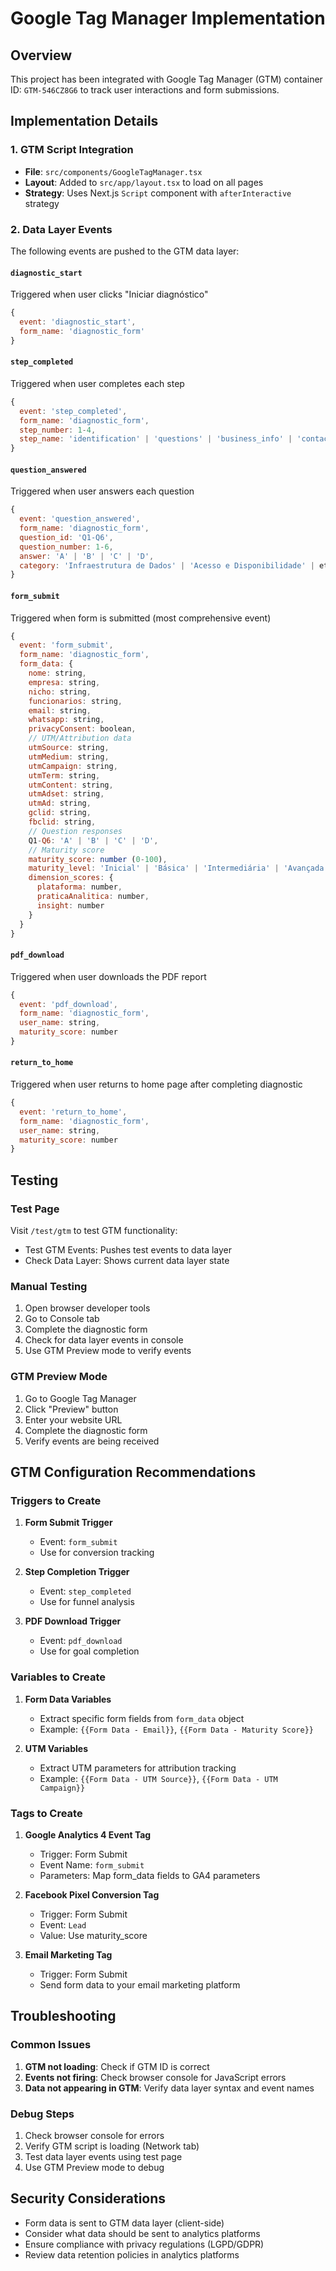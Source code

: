 # Google Tag Manager Implementation

## Overview
This project has been integrated with Google Tag Manager (GTM) container ID: `GTM-546CZ8G6` to track user interactions and form submissions.

## Implementation Details

### 1. GTM Script Integration
- **File**: `src/components/GoogleTagManager.tsx`
- **Layout**: Added to `src/app/layout.tsx` to load on all pages
- **Strategy**: Uses Next.js `Script` component with `afterInteractive` strategy

### 2. Data Layer Events

The following events are pushed to the GTM data layer:

#### `diagnostic_start`
Triggered when user clicks "Iniciar diagnóstico"
```javascript
{
  event: 'diagnostic_start',
  form_name: 'diagnostic_form'
}
```

#### `step_completed`
Triggered when user completes each step
```javascript
{
  event: 'step_completed',
  form_name: 'diagnostic_form',
  step_number: 1-4,
  step_name: 'identification' | 'questions' | 'business_info' | 'contact_consent'
}
```

#### `question_answered`
Triggered when user answers each question
```javascript
{
  event: 'question_answered',
  form_name: 'diagnostic_form',
  question_id: 'Q1-Q6',
  question_number: 1-6,
  answer: 'A' | 'B' | 'C' | 'D',
  category: 'Infraestrutura de Dados' | 'Acesso e Disponibilidade' | etc.
}
```

#### `form_submit`
Triggered when form is submitted (most comprehensive event)
```javascript
{
  event: 'form_submit',
  form_name: 'diagnostic_form',
  form_data: {
    nome: string,
    empresa: string,
    nicho: string,
    funcionarios: string,
    email: string,
    whatsapp: string,
    privacyConsent: boolean,
    // UTM/Attribution data
    utmSource: string,
    utmMedium: string,
    utmCampaign: string,
    utmTerm: string,
    utmContent: string,
    utmAdset: string,
    utmAd: string,
    gclid: string,
    fbclid: string,
    // Question responses
    Q1-Q6: 'A' | 'B' | 'C' | 'D',
    // Maturity score
    maturity_score: number (0-100),
    maturity_level: 'Inicial' | 'Básica' | 'Intermediária' | 'Avançada',
    dimension_scores: {
      plataforma: number,
      praticaAnalitica: number,
      insight: number
    }
  }
}
```

#### `pdf_download`
Triggered when user downloads the PDF report
```javascript
{
  event: 'pdf_download',
  form_name: 'diagnostic_form',
  user_name: string,
  maturity_score: number
}
```

#### `return_to_home`
Triggered when user returns to home page after completing diagnostic
```javascript
{
  event: 'return_to_home',
  form_name: 'diagnostic_form',
  user_name: string,
  maturity_score: number
}
```

## Testing

### Test Page
Visit `/test/gtm` to test GTM functionality:
- Test GTM Events: Pushes test events to data layer
- Check Data Layer: Shows current data layer state

### Manual Testing
1. Open browser developer tools
2. Go to Console tab
3. Complete the diagnostic form
4. Check for data layer events in console
5. Use GTM Preview mode to verify events

### GTM Preview Mode
1. Go to Google Tag Manager
2. Click "Preview" button
3. Enter your website URL
4. Complete the diagnostic form
5. Verify events are being received

## GTM Configuration Recommendations

### Triggers to Create
1. **Form Submit Trigger**
   - Event: `form_submit`
   - Use for conversion tracking

2. **Step Completion Trigger**
   - Event: `step_completed`
   - Use for funnel analysis

3. **PDF Download Trigger**
   - Event: `pdf_download`
   - Use for goal completion

### Variables to Create
1. **Form Data Variables**
   - Extract specific form fields from `form_data` object
   - Example: `{{Form Data - Email}}`, `{{Form Data - Maturity Score}}`

2. **UTM Variables**
   - Extract UTM parameters for attribution tracking
   - Example: `{{Form Data - UTM Source}}`, `{{Form Data - UTM Campaign}}`

### Tags to Create
1. **Google Analytics 4 Event Tag**
   - Trigger: Form Submit
   - Event Name: `form_submit`
   - Parameters: Map form_data fields to GA4 parameters

2. **Facebook Pixel Conversion Tag**
   - Trigger: Form Submit
   - Event: `Lead`
   - Value: Use maturity_score

3. **Email Marketing Tag**
   - Trigger: Form Submit
   - Send form data to your email marketing platform

## Troubleshooting

### Common Issues
1. **GTM not loading**: Check if GTM ID is correct
2. **Events not firing**: Check browser console for JavaScript errors
3. **Data not appearing in GTM**: Verify data layer syntax and event names

### Debug Steps
1. Check browser console for errors
2. Verify GTM script is loading (Network tab)
3. Test data layer events using test page
4. Use GTM Preview mode to debug

## Security Considerations
- Form data is sent to GTM data layer (client-side)
- Consider what data should be sent to analytics platforms
- Ensure compliance with privacy regulations (LGPD/GDPR)
- Review data retention policies in analytics platforms
